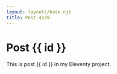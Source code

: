 ```yaml
---
layout: layouts/base.njk
title: Post 4339
---
```


# Post {{ id }}

This is post {{ id }} in my Eleventy project.
